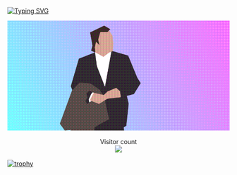 

<p align="center">
 
 [![Typing SVG](https://readme-typing-svg.herokuapp.com?font=Fira+Code&pause=1000&color=700EA4&center=true&vCenter=true&width=435&lines=%D0%9A%D1%82%D0%BE+%D1%82%D1%83%D1%82%3F)](https://git.io/typing-svg)
 
![](https://github.com/Murkyshadow/Murkyshadow/blob/main/who.gif)  

</p>






<p align="center"> 
  Visitor count<br>
  <img src="https://profile-counter.glitch.me/Murkyshadow/count.svg" />
</p>

[![trophy](https://github-profile-trophy.vercel.app/?username=ryo-ma)](https://github.com/ryo-ma/github-profile-trophy)

